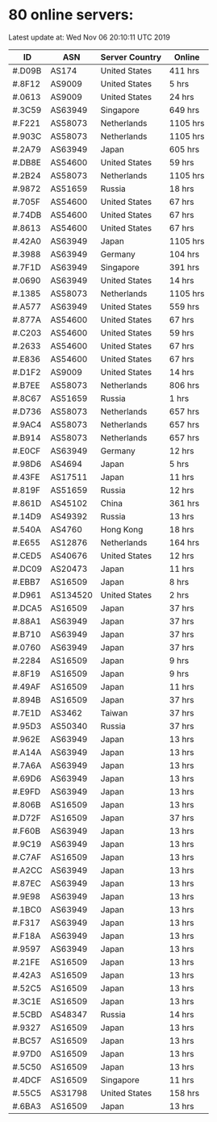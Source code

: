 # 80 online servers:

Latest update at: Wed Nov 06 20:10:11 UTC 2019

| ID | ASN | Server Country | Online |
| -- | --- | -------------- | ------ |
| #.D09B | AS174 | United States | 411 hrs |
| #.8F12 | AS9009 | United States | 5 hrs |
| #.0613 | AS9009 | United States | 24 hrs |
| #.3C59 | AS63949 | Singapore | 649 hrs |
| #.F221 | AS58073 | Netherlands | 1105 hrs |
| #.903C | AS58073 | Netherlands | 1105 hrs |
| #.2A79 | AS63949 | Japan | 605 hrs |
| #.DB8E | AS54600 | United States | 59 hrs |
| #.2B24 | AS58073 | Netherlands | 1105 hrs |
| #.9872 | AS51659 | Russia | 18 hrs |
| #.705F | AS54600 | United States | 67 hrs |
| #.74DB | AS54600 | United States | 67 hrs |
| #.8613 | AS54600 | United States | 67 hrs |
| #.42A0 | AS63949 | Japan | 1105 hrs |
| #.3988 | AS63949 | Germany | 104 hrs |
| #.7F1D | AS63949 | Singapore | 391 hrs |
| #.0690 | AS63949 | United States | 14 hrs |
| #.1385 | AS58073 | Netherlands | 1105 hrs |
| #.A577 | AS63949 | United States | 559 hrs |
| #.877A | AS54600 | United States | 67 hrs |
| #.C203 | AS54600 | United States | 59 hrs |
| #.2633 | AS54600 | United States | 67 hrs |
| #.E836 | AS54600 | United States | 67 hrs |
| #.D1F2 | AS9009 | United States | 14 hrs |
| #.B7EE | AS58073 | Netherlands | 806 hrs |
| #.8C67 | AS51659 | Russia | 1 hrs |
| #.D736 | AS58073 | Netherlands | 657 hrs |
| #.9AC4 | AS58073 | Netherlands | 657 hrs |
| #.B914 | AS58073 | Netherlands | 657 hrs |
| #.E0CF | AS63949 | Germany | 12 hrs |
| #.98D6 | AS4694 | Japan | 5 hrs |
| #.43FE | AS17511 | Japan | 11 hrs |
| #.819F | AS51659 | Russia | 12 hrs |
| #.861D | AS45102 | China | 361 hrs |
| #.14D9 | AS49392 | Russia | 13 hrs |
| #.540A | AS4760 | Hong Kong | 18 hrs |
| #.E655 | AS12876 | Netherlands | 164 hrs |
| #.CED5 | AS40676 | United States | 12 hrs |
| #.DC09 | AS20473 | Japan | 11 hrs |
| #.EBB7 | AS16509 | Japan | 8 hrs |
| #.D961 | AS134520 | United States | 2 hrs |
| #.DCA5 | AS16509 | Japan | 37 hrs |
| #.88A1 | AS63949 | Japan | 37 hrs |
| #.B710 | AS63949 | Japan | 37 hrs |
| #.0760 | AS63949 | Japan | 37 hrs |
| #.2284 | AS16509 | Japan | 9 hrs |
| #.8F19 | AS16509 | Japan | 9 hrs |
| #.49AF | AS16509 | Japan | 11 hrs |
| #.894B | AS16509 | Japan | 37 hrs |
| #.7E1D | AS3462 | Taiwan | 37 hrs |
| #.95D3 | AS50340 | Russia | 37 hrs |
| #.962E | AS63949 | Japan | 13 hrs |
| #.A14A | AS63949 | Japan | 13 hrs |
| #.7A6A | AS63949 | Japan | 13 hrs |
| #.69D6 | AS63949 | Japan | 13 hrs |
| #.E9FD | AS63949 | Japan | 13 hrs |
| #.806B | AS16509 | Japan | 13 hrs |
| #.D72F | AS16509 | Japan | 37 hrs |
| #.F60B | AS63949 | Japan | 13 hrs |
| #.9C19 | AS63949 | Japan | 13 hrs |
| #.C7AF | AS16509 | Japan | 13 hrs |
| #.A2CC | AS63949 | Japan | 13 hrs |
| #.87EC | AS63949 | Japan | 13 hrs |
| #.9E98 | AS63949 | Japan | 13 hrs |
| #.1BC0 | AS63949 | Japan | 13 hrs |
| #.F317 | AS63949 | Japan | 13 hrs |
| #.F18A | AS63949 | Japan | 13 hrs |
| #.9597 | AS63949 | Japan | 13 hrs |
| #.21FE | AS16509 | Japan | 13 hrs |
| #.42A3 | AS16509 | Japan | 13 hrs |
| #.52C5 | AS16509 | Japan | 13 hrs |
| #.3C1E | AS16509 | Japan | 13 hrs |
| #.5CBD | AS48347 | Russia | 14 hrs |
| #.9327 | AS16509 | Japan | 13 hrs |
| #.BC57 | AS16509 | Japan | 13 hrs |
| #.97D0 | AS16509 | Japan | 13 hrs |
| #.5C50 | AS16509 | Japan | 13 hrs |
| #.4DCF | AS16509 | Singapore | 11 hrs |
| #.55C5 | AS31798 | United States | 158 hrs |
| #.6BA3 | AS16509 | Japan | 13 hrs |

